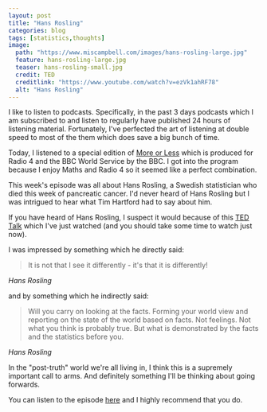 ```yaml
---
layout: post
title: "Hans Rosling"
categories: blog
tags: [statistics,thoughts]
image:
  path: "https://www.miscampbell.com/images/hans-rosling-large.jpg"
  feature: hans-rosling-large.jpg
  teaser: hans-rosling-small.jpg
  credit: TED
  creditlink: "https://www.youtube.com/watch?v=ezVk1ahRF78"
  alt: "Hans Rosling"
---
```


I like to listen to podcasts. Specifically, in the past 3 days podcasts which I am subscribed to and listen to regularly have published 24 hours of listening material. Fortunately, I've perfected the art of listening at double speed to most of the them which does save a big bunch of time.

Today, I listened to a special edition of <a href="http://www.bbc.co.uk/programmes/b006qshd" target="_blank" rel="noopener">More or Less</a> which is produced for Radio 4 and the BBC World Service by the BBC. I got into the program because I enjoy Maths and Radio 4 so it seemed like a perfect combination.

This week's episode was all about Hans Rosling, a Swedish statistician who died this week of pancreatic cancer. I'd never heard of Hans Rosling but I was intrigued to hear what Tim Hartford had to say about him.

If you have heard of Hans Rosling, I suspect it would because of this <a href="https://www.ted.com/talks/hans_rosling_shows_the_best_stats_you_ve_ever_seen" target="_blank" rel="noopener">TED Talk</a> which I've just watched (and you should take some time to watch just now).

I was impressed by something which he directly said:

> It is not that I see it differently - it's that it is differently!

<cite>Hans Rosling</cite>

and by something which he indirectly said:

> Will you carry on looking at the facts. Forming your world view and reporting on the state of the world based on facts. Not feelings. Not what you think is probably true. But what is demonstrated by the facts and the statistics before you.

<cite>Hans Rosling</cite>

In the "post-truth" world we're all living in, I think this is a supremely important call to arms. And definitely something I'll be thinking about going forwards.

You can listen to the episode <a href="http://www.bbc.co.uk/programmes/p04slydb" target="_blank" rel="noopener">here</a> and I highly recommend that you do.